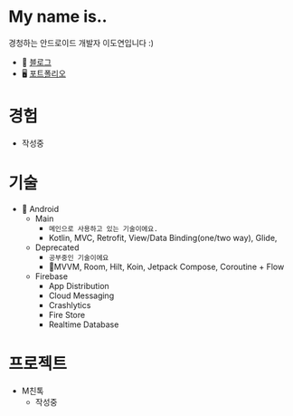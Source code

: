 # My name is..
경청하는 안드로이드 개발자 이도연입니다 :)

- 📨 [블로그](https://velog.io/@simon3397)
- 🖥 [포트폴리오](https://www.notion.so/12efe4f22d974b70825b7df9358028c6)

# 경험
- 작성중

# 기술
- 🤖 Android
   - Main
      - `메인으로 사용하고 있는 기술이에요.`
      - Kotlin, MVC, Retrofit, View/Data Binding(one/two way), Glide, 
   - Deprecated
      - `공부중인 기술이에요`
      - MVVM, Room, Hilt, Koin, Jetpack Compose, Coroutine + Flow
   - Firebase
      - App Distribution
      - Cloud Messaging
      - Crashlytics
      - Fire Store
      - Realtime Database

# 프로젝트
- M친톡
   - 작성중

